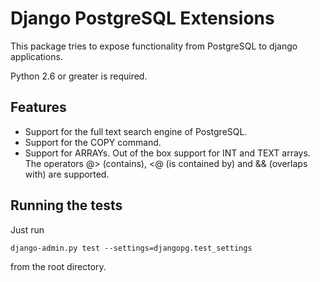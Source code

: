 # Django PostgreSQL Extensions

This package tries to expose functionality from PostgreSQL to django
applications.


Python 2.6 or greater is required.


## Features

- Support for the full text search engine of PostgreSQL.
- Support for the COPY command.
- Support for ARRAYs. Out of the box support for INT and TEXT arrays. The
  operators @> (contains), <@ (is contained by) and && (overlaps with) are
  supported.


## Running the tests

Just run

    django-admin.py test --settings=djangopg.test_settings

from the root directory.
